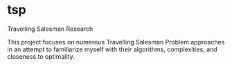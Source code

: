 # tsp
Travelling Salesman Research

This project focuses on numerous Travelling Salesman Problem approaches in an attempt to familiarize myself with their
algorithms, complexities, and closeness to optimality.
